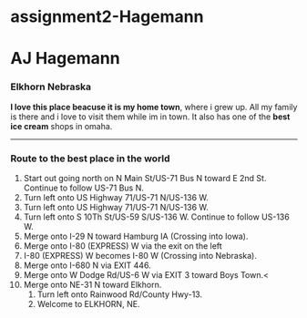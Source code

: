 # assignment2-Hagemann

# AJ Hagemann

### Elkhorn Nebraska

**I love this place beacuse it is my home town**, where i grew up. All my family is there and i love to visit them while im in town. It also has one of the **best ice cream** shops in omaha. 

<hr>

### Route to the best place in the world

<ol>
    <li>Start out going north on N Main St/US-71 Bus N toward E 2nd St. Continue to follow US-71 Bus N.
    <li>Turn left onto US Highway 71/US-71 N/US-136 W.
    <li>Turn left onto US Highway 71/US-71 N/US-136 W.
    <li>Turn left onto S 10Th St/US-59 S/US-136 W. Continue to follow US-136 W.
    <li>Merge onto I-29 N toward Hamburg IA (Crossing into Iowa).
    <li>Merge onto I-80 (EXPRESS) W via the exit on the left
    <li>I-80 (EXPRESS) W becomes I-80 W (Crossing into Nebraska).
    <li>Merge onto I-680 N via EXIT 446.
    <li>Merge onto W Dodge Rd/US-6 W via EXIT 3 toward Boys Town.<
    <li>Merge onto NE-31 N toward Elkhorn.
       <ol> 
        <li>Turn left onto Rainwood Rd/County Hwy-13.
        <li>Welcome to ELKHORN, NE.
